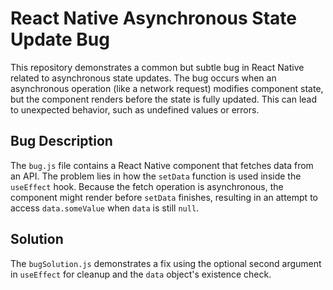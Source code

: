 # React Native Asynchronous State Update Bug

This repository demonstrates a common but subtle bug in React Native related to asynchronous state updates. The bug occurs when an asynchronous operation (like a network request) modifies component state, but the component renders before the state is fully updated. This can lead to unexpected behavior, such as undefined values or errors.

## Bug Description

The `bug.js` file contains a React Native component that fetches data from an API. The problem lies in how the `setData` function is used inside the `useEffect` hook. Because the fetch operation is asynchronous, the component might render before `setData` finishes, resulting in an attempt to access `data.someValue` when `data` is still `null`.

## Solution

The `bugSolution.js` demonstrates a fix using the optional second argument in `useEffect` for cleanup and the `data` object's existence check. 